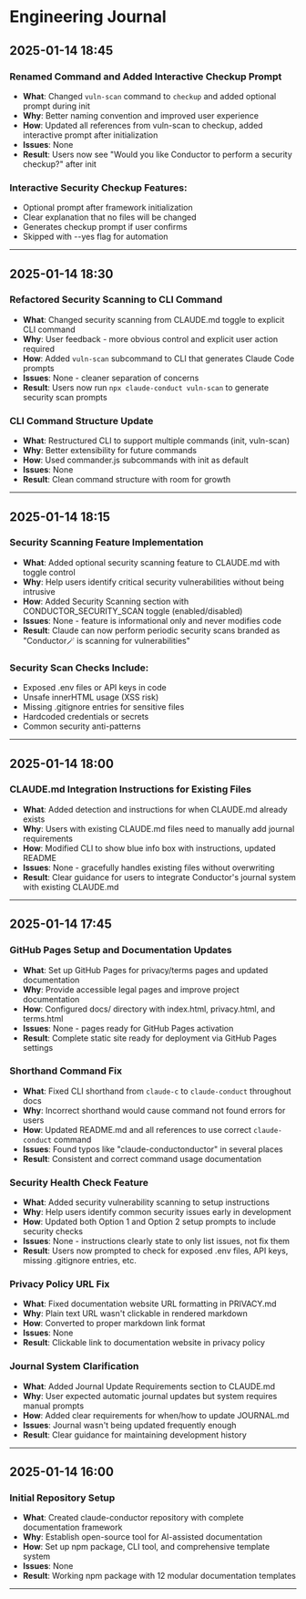 # Engineering Journal

## 2025-01-14 18:45

### Renamed Command and Added Interactive Checkup Prompt
- **What**: Changed `vuln-scan` command to `checkup` and added optional prompt during init
- **Why**: Better naming convention and improved user experience
- **How**: Updated all references from vuln-scan to checkup, added interactive prompt after initialization
- **Issues**: None
- **Result**: Users now see "Would you like Conductor to perform a security checkup?" after init

### Interactive Security Checkup Features:
- Optional prompt after framework initialization
- Clear explanation that no files will be changed
- Generates checkup prompt if user confirms
- Skipped with --yes flag for automation

---

## 2025-01-14 18:30

### Refactored Security Scanning to CLI Command
- **What**: Changed security scanning from CLAUDE.md toggle to explicit CLI command
- **Why**: User feedback - more obvious control and explicit user action required
- **How**: Added `vuln-scan` subcommand to CLI that generates Claude Code prompts
- **Issues**: None - cleaner separation of concerns
- **Result**: Users now run `npx claude-conduct vuln-scan` to generate security scan prompts

### CLI Command Structure Update
- **What**: Restructured CLI to support multiple commands (init, vuln-scan)
- **Why**: Better extensibility for future commands
- **How**: Used commander.js subcommands with init as default
- **Issues**: None
- **Result**: Clean command structure with room for growth

---

## 2025-01-14 18:15

### Security Scanning Feature Implementation
- **What**: Added optional security scanning feature to CLAUDE.md with toggle control
- **Why**: Help users identify critical security vulnerabilities without being intrusive
- **How**: Added Security Scanning section with CONDUCTOR_SECURITY_SCAN toggle (enabled/disabled)
- **Issues**: None - feature is informational only and never modifies code
- **Result**: Claude can now perform periodic security scans branded as "Conductor🪄 is scanning for vulnerabilities"

### Security Scan Checks Include:
- Exposed .env files or API keys in code
- Unsafe innerHTML usage (XSS risk)
- Missing .gitignore entries for sensitive files
- Hardcoded credentials or secrets
- Common security anti-patterns

---

## 2025-01-14 18:00

### CLAUDE.md Integration Instructions for Existing Files
- **What**: Added detection and instructions for when CLAUDE.md already exists
- **Why**: Users with existing CLAUDE.md files need to manually add journal requirements
- **How**: Modified CLI to show blue info box with instructions, updated README
- **Issues**: None - gracefully handles existing files without overwriting
- **Result**: Clear guidance for users to integrate Conductor's journal system with existing CLAUDE.md

---

## 2025-01-14 17:45

### GitHub Pages Setup and Documentation Updates
- **What**: Set up GitHub Pages for privacy/terms pages and updated documentation
- **Why**: Provide accessible legal pages and improve project documentation
- **How**: Configured docs/ directory with index.html, privacy.html, and terms.html
- **Issues**: None - pages ready for GitHub Pages activation
- **Result**: Complete static site ready for deployment via GitHub Pages settings

### Shorthand Command Fix
- **What**: Fixed CLI shorthand from `claude-c` to `claude-conduct` throughout docs
- **Why**: Incorrect shorthand would cause command not found errors for users
- **How**: Updated README.md and all references to use correct `claude-conduct` command
- **Issues**: Found typos like "claude-conductonductor" in several places
- **Result**: Consistent and correct command usage documentation

### Security Health Check Feature
- **What**: Added security vulnerability scanning to setup instructions
- **Why**: Help users identify common security issues early in development
- **How**: Updated both Option 1 and Option 2 setup prompts to include security checks
- **Issues**: None - instructions clearly state to only list issues, not fix them
- **Result**: Users now prompted to check for exposed .env files, API keys, missing .gitignore entries, etc.

### Privacy Policy URL Fix
- **What**: Fixed documentation website URL formatting in PRIVACY.md
- **Why**: Plain text URL wasn't clickable in rendered markdown
- **How**: Converted to proper markdown link format
- **Issues**: None
- **Result**: Clickable link to documentation website in privacy policy

### Journal System Clarification
- **What**: Added Journal Update Requirements section to CLAUDE.md
- **Why**: User expected automatic journal updates but system requires manual prompts
- **How**: Added clear requirements for when/how to update JOURNAL.md
- **Issues**: Journal wasn't being updated frequently enough
- **Result**: Clear guidance for maintaining development history

---

## 2025-01-14 16:00

### Initial Repository Setup
- **What**: Created claude-conductor repository with complete documentation framework
- **Why**: Establish open-source tool for AI-assisted documentation
- **How**: Set up npm package, CLI tool, and comprehensive template system
- **Issues**: None
- **Result**: Working npm package with 12 modular documentation templates

---